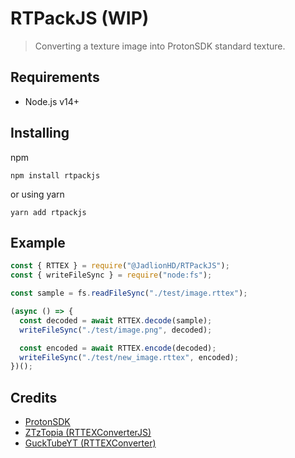 # RTPackJS (WIP)

> Converting a texture image into ProtonSDK standard texture.

## Requirements

- Node.js v14+

## Installing

npm

`npm install rtpackjs`

or using yarn

`yarn add rtpackjs`

## Example

```js
const { RTTEX } = require("@JadlionHD/RTPackJS");
const { writeFileSync } = require("node:fs");

const sample = fs.readFileSync("./test/image.rttex");

(async () => {
  const decoded = await RTTEX.decode(sample);
  writeFileSync("./test/image.png", decoded);

  const encoded = await RTTEX.encode(decoded);
  writeFileSync("./test/new_image.rttex", encoded);
})();
```

## Credits

- [ProtonSDK](https://github.com/SethRobinson/proton/)
- [ZTzTopia (RTTEXConverterJS)](https://github.com/ZTzTopia/RTTEXConverterJS)
- [GuckTubeYT (RTTEXConverter)](https://github.com/GuckTubeYT/RTTEXConverter)
